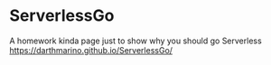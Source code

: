 # ServerlessGo
A homework kinda page just to show why you should go Serverless
https://darthmarino.github.io/ServerlessGo/
